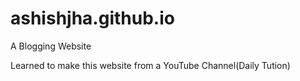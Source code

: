 # ashishjha.github.io
A Blogging Website

Learned to make this website from a YouTube Channel(Daily Tution)
